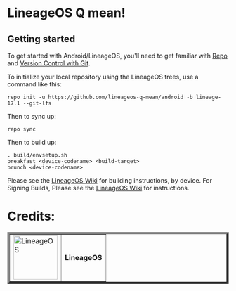 LineageOS Q mean!
===========

Getting started
---------------

To get started with Android/LineageOS, you'll need to get
familiar with [Repo](https://source.android.com/source/using-repo.html) and [Version Control with Git](https://source.android.com/source/version-control.html).

To initialize your local repository using the LineageOS trees, use a command like this:
```
repo init -u https://github.com/lineageos-q-mean/android -b lineage-17.1 --git-lfs
```
Then to sync up:
```
repo sync
```
Then to build up:
```
. build/envsetup.sh
breakfast <device-codename> <build-target>
brunch <device-codename>
```
Please see the [LineageOS Wiki](https://wiki.lineageos.org/) for building instructions, by device.
For Signing Builds, Please see the [LineageOS Wiki](https://wiki.lineageos.org/signing_builds) for instructions.

Credits:
=======
<table border="5" cellpadding="10">
<td>
		<a href="https://github.com/LineageOS">
				<img src="https://avatars.githubusercontent.com/u/24304779?s=200&v=4" width="100" alt="LineageOS"></a>
		</td>
<td><b>LineageOS</b></td>
